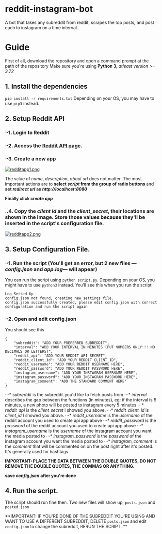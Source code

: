 # reddit-instagram-bot
A bot that takes any subreddit from reddit, scrapes the top posts, and post each to instagram on a time interval.

# Guide

First of all, download the repository and open a command prompt at the path of the repository
Make sure you're using **Python 3**, *atleast version >= 3.72*

## 1. Install the dependencies
`pip install -r requirements.txt`
Depending on your OS, you may have to use `pip3` instead.

## 2. Setup Reddit API
### ⋅⋅1. Login to Reddit
### ⋅⋅2. Access the [Reddit API page](https://www.reddit.com/prefs/apps).
### ⋅⋅3. Create a new app
[![redditapp1.png](https://i.postimg.cc/c4Mb6P7f/redditapp1.png)](https://postimg.cc/dL3BxHx0)

The value of *name*, *description*, *about url* does not matter. The most important actions are to **select _script_ from the group of radio buttons** and **set _redirect url_ as _http://localhost:8080_**

**Finally click _create app_**
### ..4. Copy the *_client id_* and the *_client_secret_*, their locations are shown in the image. Store those values because they'll be inserted in the script's configuration file.
[![redditapp2.png](https://i.postimg.cc/pVqpJLBT/redditapp2.png)](https://postimg.cc/9zwmWVK5)

## 3. Setup Configuration File.
### ⋅⋅1. Run the script (You'll get an error, but 2 new files — *_config.json_* and *_app.log_*— will appear)
You can run the script using `python script.py`. Depending on your OS, you might have to use `python3` instead.
You'll see this when you run the script
```
Log Setted Up
config.json not found, creating new settings file.
config.json successfully created, please edit config.json with correct configuration and run the script again
```
### ⋅⋅2. Open and edit config.json
You should see this
```
{
    "subreddit": "ADD YOUR PREFERRED SUBREDDIT",
    "interval": "ADD YOUR INTERVAL IN MINUTES (PUT NUMBERS ONLY!!! NO DECIMALS OR LETTERS)",
    "reddit_api": "ADD YOUR REDDIT API SECRET",
    "reddit_client_id": "ADD YOUR REDDIT CLIENT ID",
    "reddit_username": "ADD YOUR REDDIT USERNAME HERE",
    "reddit_password": "ADD YOUR REDDIT PASSWORD HERE",
    "instagram_username": "ADD YOUR INSTAGRAM USERNAME HERE",
    "instagram_password": "ADD YOUR INSTAGRAM PASSWORD HERE",
    "instagram_comment": "ADD THE STANDARD COMMENT HERE"
}
```

⋅⋅⋅* *subreddit* is the subreddit you'd like to fetch posts from
⋅⋅⋅* *interval* describes the gap between the functions (in minutes), eg: if the interval is 5 minutes, a new photo will be posted to instagram every 5 minutes
⋅⋅⋅* *reddit_api* is the _client_secret_ I showed you above.
⋅⋅⋅* *reddit_client_id* is _client_id_ I showed you above.
⋅⋅⋅* *reddit_username* is the _username_ of the reddit account you used to create api app above
⋅⋅⋅* *reddit_password* is the _password_ of the reddit account you used to create api app above
⋅⋅⋅* *instagram_username* is the _username_ of the instagram account you want the media posted to
⋅⋅⋅* *instagram_password* is the _password_ of the instagram account you want the media posted to
⋅⋅⋅* *instagram_comment* is the _comment_ that will be commented on on the post right after it's posted. It's generally used for hashtags

**IMPORTANT: PLACE THE DATA BETWEEN THE DOUBLE QUOTES, DO NOT REMOVE THE DOUBLE QUOTES, THE COMMAS OR ANYTHING.**

**save _config.json_ after you're done**

## 4. Run the script.
The script should run fine then. Two new files will show up, `posts.json` and `posted.json`

**IMPORTANT: IF YOU'RE DONE OF THE SUBREDDIT YOU'RE USING AND WANT TO USE A DIFFERENT SUBREDDIT, DELETE `posts.json` and edit `config.json` to change the subreddit, RERUN THE SCRIPT. **
